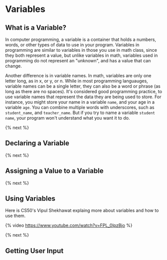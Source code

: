 # Variables

## What is a Variable?
In computer programming, a variable is a container that holds a numbers, words, or other types of data to use in your program. Variables in programming are similar to variables in those you use in math class, since they both represent a value, but unlike variables in math, variables used in programming do not represent an "unknown", and has a value that can change.

Another difference is in variable names. In math, variables are only one letter long, as in x, or y, or n. While in most programming languauges, variable names can be a single letter, they can also be a word or phrase (as long as there are no spaces). It's considered good programming practice, to use variable names that represent the data they are being used to store. For instance, you might store your name in a variable `name`, and your age in a variable `age`. You can combine multiple words with underscores, such as `student_name`, and `teacher_name`. But if you try to name a variable `student name`, your program won't understand what you want it to do.



{% next %}

## Declaring a Variable


{% next %}

## Assigning a Value to a Variable


{% next %}

## Using Variables

Here is CS50's Vipul Shekhawat explaing more about variables and how to use them.

{% video https://www.youtube.com/watch?v=FPL_0lpzBjo %}

{% next %}

## Getting User Input



